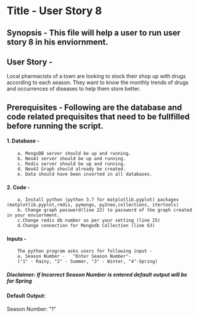 # Title - User Story 8

## Synopsis - This file will help a user to run user story 8 in his enviornment.

## User Story -   
Local pharmacists of a town are looking to stock their shop up with drugs according to each season. They want to know the monthly trends of drugs and occurrences of diseases to help them store better.

## Prerequisites - Following are the database and code related prequisites that need to be fullfilled before running the script.

#### 1. Database -   	
		a. MongoDB server should be up and running.  
		b. Neo4J server should be up and running.  
		c. Redis server should be up and running.  
		d. Neo4J Graph should already be created.  
		e. Data should have been inserted in all databases.  

#### 2. Code -  
		a. Install python (python 3.7 for matplotlib.pyplot) packages (matplotlib.pyplot,redis, pymongo, py2neo,collections, itertools)  
		b. Change graph password(line 22) to password of the graph created in your enviornment.  
		c.Change redis db number as per your setting (line 25)  
		d.Change connection for Mongodb Collection (line 63)  

#### Inputs - 
		The python program asks users for following input -  
		a. Season Number -   "Enter Season Number"-  
		("1" - Rainy, "2" - Summer, "3" - Winter, "4"-Spring)  

##### *Disclaimer*: If Incorrect Season Number is entered default output will be for Spring

#### Default Output:  
Season Number: "1"  
